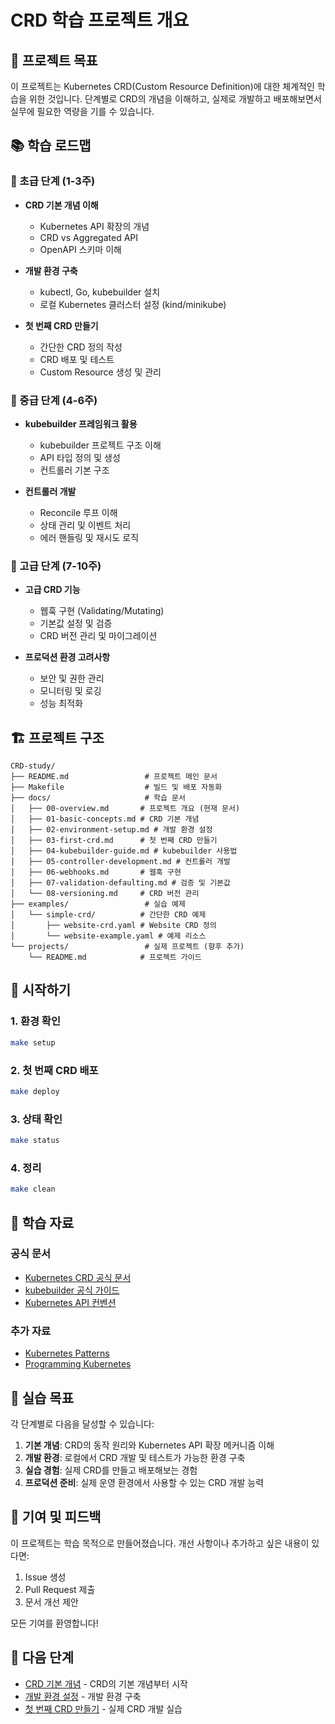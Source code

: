 # CRD 학습 프로젝트 개요

## 🎯 프로젝트 목표

이 프로젝트는 Kubernetes CRD(Custom Resource Definition)에 대한 체계적인 학습을 위한 것입니다. 단계별로 CRD의 개념을 이해하고, 실제로 개발하고 배포해보면서 실무에 필요한 역량을 기를 수 있습니다.

## 📚 학습 로드맵

### 🥇 초급 단계 (1-3주)
- **CRD 기본 개념 이해**
  - Kubernetes API 확장의 개념
  - CRD vs Aggregated API
  - OpenAPI 스키마 이해
  
- **개발 환경 구축**
  - kubectl, Go, kubebuilder 설치
  - 로컬 Kubernetes 클러스터 설정 (kind/minikube)
  
- **첫 번째 CRD 만들기**
  - 간단한 CRD 정의 작성
  - CRD 배포 및 테스트
  - Custom Resource 생성 및 관리

### 🥈 중급 단계 (4-6주)
- **kubebuilder 프레임워크 활용**
  - kubebuilder 프로젝트 구조 이해
  - API 타입 정의 및 생성
  - 컨트롤러 기본 구조
  
- **컨트롤러 개발**
  - Reconcile 루프 이해
  - 상태 관리 및 이벤트 처리
  - 에러 핸들링 및 재시도 로직

### 🥉 고급 단계 (7-10주)
- **고급 CRD 기능**
  - 웹훅 구현 (Validating/Mutating)
  - 기본값 설정 및 검증
  - CRD 버전 관리 및 마이그레이션
  
- **프로덕션 환경 고려사항**
  - 보안 및 권한 관리
  - 모니터링 및 로깅
  - 성능 최적화

## 🏗️ 프로젝트 구조

```
CRD-study/
├── README.md                 # 프로젝트 메인 문서
├── Makefile                  # 빌드 및 배포 자동화
├── docs/                     # 학습 문서
│   ├── 00-overview.md       # 프로젝트 개요 (현재 문서)
│   ├── 01-basic-concepts.md # CRD 기본 개념
│   ├── 02-environment-setup.md # 개발 환경 설정
│   ├── 03-first-crd.md      # 첫 번째 CRD 만들기
│   ├── 04-kubebuilder-guide.md # kubebuilder 사용법
│   ├── 05-controller-development.md # 컨트롤러 개발
│   ├── 06-webhooks.md       # 웹훅 구현
│   ├── 07-validation-defaulting.md # 검증 및 기본값
│   └── 08-versioning.md     # CRD 버전 관리
├── examples/                 # 실습 예제
│   └── simple-crd/          # 간단한 CRD 예제
│       ├── website-crd.yaml # Website CRD 정의
│       └── website-example.yaml # 예제 리소스
└── projects/                 # 실제 프로젝트 (향후 추가)
    └── README.md            # 프로젝트 가이드
```

## 🚀 시작하기

### 1. 환경 확인
```bash
make setup
```

### 2. 첫 번째 CRD 배포
```bash
make deploy
```

### 3. 상태 확인
```bash
make status
```

### 4. 정리
```bash
make clean
```

## 📖 학습 자료

### 공식 문서
- [Kubernetes CRD 공식 문서](https://kubernetes.io/docs/concepts/extend-kubernetes/api-extension/custom-resources/)
- [kubebuilder 공식 가이드](https://book.kubebuilder.io/)
- [Kubernetes API 컨벤션](https://github.com/kubernetes/community/blob/master/contributors/devel/sig-architecture/api-conventions.md)

### 추가 자료
- [Kubernetes Patterns](https://www.oreilly.com/library/view/kubernetes-patterns/9781492050278/)
- [Programming Kubernetes](https://www.oreilly.com/library/view/programming-kubernetes/9781492047094/)

## 🎯 실습 목표

각 단계별로 다음을 달성할 수 있습니다:

1. **기본 개념**: CRD의 동작 원리와 Kubernetes API 확장 메커니즘 이해
2. **개발 환경**: 로컬에서 CRD 개발 및 테스트가 가능한 환경 구축
3. **실습 경험**: 실제 CRD를 만들고 배포해보는 경험
4. **프로덕션 준비**: 실제 운영 환경에서 사용할 수 있는 CRD 개발 능력

## 🤝 기여 및 피드백

이 프로젝트는 학습 목적으로 만들어졌습니다. 개선 사항이나 추가하고 싶은 내용이 있다면:

1. Issue 생성
2. Pull Request 제출
3. 문서 개선 제안

모든 기여를 환영합니다!

## 📝 다음 단계

- [CRD 기본 개념](./01-basic-concepts.md) - CRD의 기본 개념부터 시작
- [개발 환경 설정](./02-environment-setup.md) - 개발 환경 구축
- [첫 번째 CRD 만들기](./03-first-crd.md) - 실제 CRD 개발 실습
